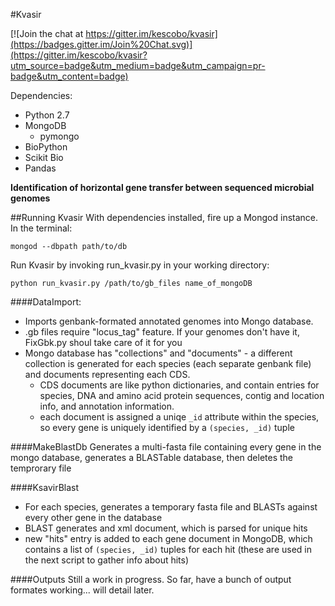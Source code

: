 #Kvasir

[![Join the chat at https://gitter.im/kescobo/kvasir](https://badges.gitter.im/Join%20Chat.svg)](https://gitter.im/kescobo/kvasir?utm_source=badge&utm_medium=badge&utm_campaign=pr-badge&utm_content=badge)

Dependencies:
* Python 2.7
* MongoDB
  * pymongo
* BioPython
* Scikit Bio
* Pandas

**Identification of horizontal gene transfer between sequenced microbial genomes**

##Running Kvasir
With dependencies installed, fire up a Mongod instance. In the terminal:

`mongod --dbpath path/to/db`

Run Kvasir by invoking run_kvasir.py in your working directory:

`python run_kvasir.py /path/to/gb_files name_of_mongoDB`


####DataImport:
* Imports genbank-formated annotated genomes into Mongo database.
* .gb files require "locus_tag" feature. If your genomes don't have it, FixGbk.py shoul take care of it for you
* Mongo database has "collections" and "documents" - a different collection is generated for each species (each separate genbank file) and documents representing each CDS. 
    * CDS documents are like python dictionaries, and contain entries for species, DNA and amino acid protein sequences, contig and location info, and annotation information.
    * each document is assigned a uniqe `_id` attribute within the species, so every gene is uniquely identified by a `(species, _id)` tuple

####MakeBlastDb
Generates a multi-fasta file containing every gene in the mongo database, generates a BLASTable database, then deletes the temprorary file

####KsavirBlast
* For each species, generates a temporary fasta file and BLASTs against every other gene in the database
* BLAST generates and xml document, which is parsed for unique hits
* new "hits" entry is added to each gene document in MongoDB, which contains a list of `(species, _id)` tuples for each hit (these are used in the next script to gather info about hits)

####Outputs
Still a work in progress. So far, have a bunch of output formates working... will detail later.
